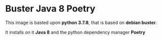 # Buster Java 8 Poetry

This image is basted upon __python 3.7.8__, that is based on __debian buster__.

It installs on it __Java 8__ and the python dependency manager __Poetry__